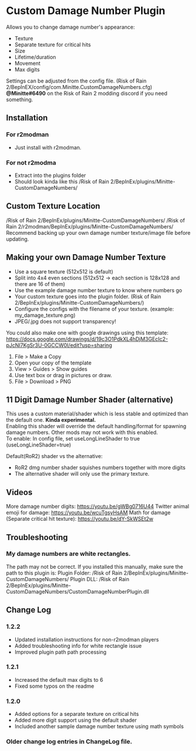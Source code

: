 # Custom Damage Number Plugin

Allows you to change damage number's appearance:
- Texture
- Separate texture for critical hits
- Size
- Lifetime/duration
- Movement
- Max digits

Settings can be adjusted from the config file. (Risk of Rain 2/BepInEX/config/com.Minitte.CustomDamageNumbers.cfg) 
**@Minitte#6490** on the Risk of Rain 2 modding discord if you need something.

## Installation

### For r2modman 
- Just install with r2modman.

### For not r2modma
- Extract into the plugins folder 
- Should look kinda like this /Risk of Rain 2/BepInEx/plugins/Minitte-CustomDamageNumbers/

## Custom Texture Location
/Risk of Rain 2/BepInEx/plugins/Minitte-CustomDamageNumbers/
/Risk of Rain 2/r2modman/BepInEx/plugins/Minitte-CustomDamageNumbers/
Recommend backing up your own damage number texture/image file before updating.

## Making your own Damage Number Texture
- Use a square texture (512x512 is default)
- Split into 4x4 even sections (512x512 -> each section is 128x128 and there are 16 of them)
- Use the example damage number texture to know where numbers go
- Your custom texture goes into the plugin folder. (Risk of Rain 2/BepInEx/plugins/Minitte-CustomDamageNumbers/)
- Configure the configs with the filename of your texture. (example: my_damage_texture.png)
- JPEG/.jpg does not support transparency!

You could also make one with google drawings using this template:
https://docs.google.com/drawings/d/19c3O1PdkXL4hDjM3GEcIc2-pJcNI7KgSr3U-0GCCW0I/edit?usp=sharing
1. File > Make a Copy
2. Open your copy of the template
3. View > Guides > Show guides
4. Use text box or drag in pictures or draw.
5. File > Download > PNG

## 11 Digit Damage Number Shader (alternative)
This uses a custom material/shader which is less stable and optimized than the default one. **Kinda experimental.**<br/>
Enabling this shader will override the default handling/format for spawning damage numbers. Other mods may not work with this enabled.<br/>
To enable: In config file, set useLongLineShader to true (useLongLineShader=true)<br/>

Default(RoR2) shader vs the alternative:
- RoR2 dmg number shader squishes numbers together with more digits
- The alternative shader will only use the primary texture.

## Videos
More damage number digits: https://youtu.be/gWBg0716U44
Twitter animal emoji for damage: https://youtu.be/wcuTgsyHsAM
Math for damage (Separate critical hit texture): https://youtu.be/dY-SkWSEt2w

## Troubleshooting

### My damage numbers are white rectangles.
The path may not be correct. If you installed this manually, make sure the path to this plugin is:
Plugin Folder: /Risk of Rain 2/BepInEx/plugins/Minitte-CustomDamageNumbers/
Plugin DLL: /Risk of Rain 2/BepInEx/plugins/Minitte-CustomDamageNumbers/CustomDamageNumberPlugin.dll

## Change Log

### 1.2.2
- Updated installation instructions for non-r2modman players
- Added troubleshooting info for white rectangle issue
- Improved plugin path path processing

### 1.2.1
- Increased the default max digits to 6
- Fixed some typos on the readme

### 1.2.0
- Added options for a separate texture on critical hits
- Added more digit support using the default shader
- Included another sample damage number texture using math symbols

### Older change log entries in ChangeLog file.

